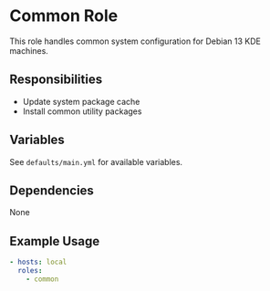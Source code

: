 # Common Role

This role handles common system configuration for Debian 13 KDE machines.

## Responsibilities

- Update system package cache
- Install common utility packages

## Variables

See `defaults/main.yml` for available variables.

## Dependencies

None

## Example Usage

```yaml
- hosts: local
  roles:
    - common
```
